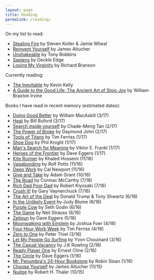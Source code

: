 ```yaml
---
layout: page
title: Reading
permalink: /reading/
---
```

On my list to read:
* [Stealing Fire](http://a.co/7Z5FMmL) by Steven Kotler & Jamie Wheal
* [Reinvent Yourself](http://a.co/cXgnnvg) by James Altucher
* [Unshakeable](http://a.co/iMf0uDw) by Tony Robbins
* [Sapiens](http://a.co/13H7aFe) by Deckle Edge
* [Losing My Virginity](http://a.co/5zXlWVl) by Richard Branson

Currently reading:
* [The Inevitable](http://a.co/8Cbn9Zj) by Kevin Kelly
* [A Guide to the Good Life: The Ancient Art of Stoic Joy](http://a.co/7xVN8Ak) by William Braxton Irvine

Books I have read in recent memory (estimated dates):
* [Doing Good Better](http://a.co/cavbYDJ) by William MacAskill (3/17)
* [Heat](http://a.co/9vXZc0I) by Bill Buford (3/17)
* [Search inside yourself](http://a.co/dX2tBLE) by Chade-Meng Tan (2/17)
* [The Power of Broke](http://a.co/foZ4Tnw) by Daymond John (2/17)
* [Tools of Titans](http://a.co/7QZIslo) by Tim Ferriss (1/17)
* [Shoe Dog](http://a.co/iJIw2t2) by Phil Knight (1/17)
* [Man's Search for Meaning](http://a.co/cZYHtRs) by Viktor E. Frankl (1/17)
* [Heroes of the Frontier](http://a.co/bg5N89K) by Dave Eggers (1/17)
* [Kite Runner](http://a.co/7DjInFo) by Khaled Hosseini (11/16)
* [Vagabonding](http://a.co/9ER7RkB) by Rolf Potts (11/16)
* [Deep Work](http://a.co/ai87PZy) by Cal Newport (11/16)
* [Give and Take](http://a.co/9shirrU) by Adam Grant (10/16)
* [The Road](http://a.co/gBSmNX1) by Cormac McCarthy (7/16)
* [Rich Dad Poor Dad](http://a.co/iSE3dRo) by Robert Kiyosaki (7/16)
* [Crush It!](http://a.co/7ieLiAS) by Gary Vaynerchuck (7/16)
* [The Art of the Deal](http://a.co/fUCPjgc) by Donald Trump & Tony Shwartz (6/16)
* [In the Unlikely Event](http://a.co/1WkOPUc) by Judy Blume (6/16)
* [Purple Cow](http://a.co/27UCMBQ) by Seth Godin (6/16)
* [The Game]( http://a.co/fJj1Qn1) by Neil Strauss (6/16)
* [Zeitoun](http://a.co/2TyzQNi) by Dave Eggers (5/16)
* [Moonwalking with Einstein](http://a.co/61uIDcy) by Joshua Foer (4/16)
* [Four Hour Work Week](http://a.co/7hLUzuu) by Tim Ferriss (4/16)
* [Zero to One](http://a.co/6B3hGRN) by Peter Thiel (3/16)
* [Let My People Go Surfing](http://a.co/1vkjQGP) by Yvon Chouinard (3/16)
* [The Casual Vacancy](http://a.co/5tweTdq) by J.K Rowling (2/16)
* [Ready Player One](http://a.co/1d3cANC) by Ernest Cline (2/16)
* [The Circle](http://a.co/72YSMbO) by Dave Eggers (1/16)
* [Mr. Penumbra's 24-Hour Bookstore](http://a.co/0WSmI1I) by Robin Sloan (1/16)
* [Choose Yourself](http://a.co/8wpRhi8) by James Altucher (11/15)
* [Nudge](http://a.co/1GaAfDt) by Robert H. Thaler (10/15)
